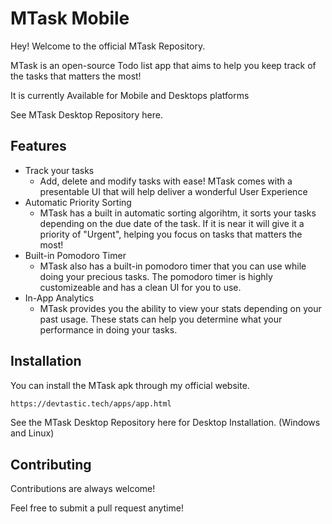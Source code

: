 
# MTask Mobile

Hey! Welcome to the official MTask Repository. 

MTask is an open-source Todo list app that aims to help you keep track of the tasks that matters the most!

It is currently Available for Mobile and Desktops platforms

See MTask Desktop Repository here.




## Features

- Track your tasks
    - Add, delete and modify tasks with ease! MTask comes with a presentable UI that will help deliver a wonderful User Experience
- Automatic Priority Sorting
    - MTask has a built in automatic sorting algorihtm, it sorts your tasks depending on the due date of the task. If it is near it will give it a priority of "Urgent", helping you focus on tasks that matters the most!
- Built-in Pomodoro Timer
    - MTask also has a built-in pomodoro timer that you can use while doing your precious tasks. The pomodoro timer is highly customizeable and has a clean UI for you to use.
- In-App Analytics
    - MTask provides you the ability to view your stats depending on your past usage. These stats can help you determine what your performance in doing your tasks. 


## Installation

You can install the MTask apk through my official website.

```bash
https://devtastic.tech/apps/app.html
```

See the MTask Desktop Repository here for Desktop Installation. (Windows and Linux)
    
## Contributing

Contributions are always welcome!

Feel free to submit a pull request anytime!
